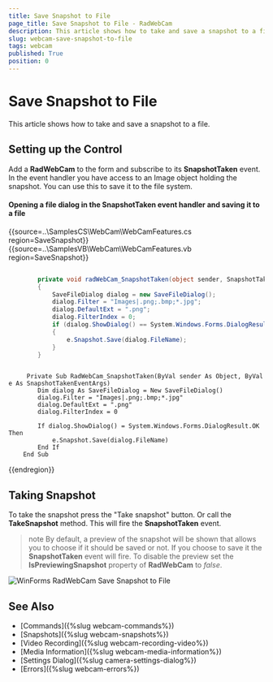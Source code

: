 ```yaml
---
title: Save Snapshot to File
page_title: Save Snapshot to File - RadWebCam
description: This article shows how to take and save a snapshot to a file.    
slug: webcam-save-snapshot-to-file
tags: webcam
published: True
position: 0
---
```


# Save Snapshot to File

This article shows how to take and save a snapshot to a file.

## Setting up the Control

Add a **RadWebCam** to the form and subscribe to its **SnapshotTaken** event. In the event handler you have access to an Image object holding the snapshot. You can use this to save it to the file system.

#### Opening a file dialog in the SnapshotTaken event handler and saving it to a file

{{source=..\SamplesCS\WebCam\WebCamFeatures.cs region=SaveSnapshot}} 
{{source=..\SamplesVB\WebCam\WebCamFeatures.vb region=SaveSnapshot}} 

````C#

        private void radWebCam_SnapshotTaken(object sender, SnapshotTakenEventArgs e)
        {
            SaveFileDialog dialog = new SaveFileDialog();
            dialog.Filter = "Images|.png;.bmp;*.jpg";
            dialog.DefaultExt = ".png";
            dialog.FilterIndex = 0;
            if (dialog.ShowDialog() == System.Windows.Forms.DialogResult.OK)
            {
                e.Snapshot.Save(dialog.FileName);
            }
        }

````
````VB.NET

     Private Sub RadWebCam_SnapshotTaken(ByVal sender As Object, ByVal e As SnapshotTakenEventArgs)
        Dim dialog As SaveFileDialog = New SaveFileDialog()
        dialog.Filter = "Images|.png;.bmp;*.jpg"
        dialog.DefaultExt = ".png"
        dialog.FilterIndex = 0

        If dialog.ShowDialog() = System.Windows.Forms.DialogResult.OK Then
            e.Snapshot.Save(dialog.FileName)
        End If
    End Sub       

````

{{endregion}} 

## Taking Snapshot

To take the snapshot press the "Take snapshot" button. Or call the **TakeSnapshot** method. This will fire the **SnapshotTaken** event.

>note By default, a preview of the snapshot will be shown that allows you to choose if it should be saved or not. If you choose to save it the **SnapshotTaken** event will fire. To disable the preview set the **IsPreviewingSnapshot** property of **RadWebCam** to *false*.
 
![WinForms RadWebCam Save Snapshot to File](images/webcam-save-snapshot-to-file001.png)

## See Also
* [Commands]({%slug webcam-commands%})
* [Snapshots]({%slug webcam-snapshots%})
* [Video Recording]({%slug webcam-recording-video%})
* [Media Information]({%slug webcam-media-information%})
* [Settings Dialog]({%slug camera-settings-dialog%})
* [Errors]({%slug webcam-errors%})
